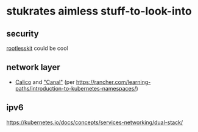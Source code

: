 # stukrates aimless stuff-to-look-into

## security

[rootlesskit](hwxw7-7659m-cp9b3-ane7h-n6c4v) could be cool

## network layer

- [Calico](https://docs.projectcalico.org/introduction/) and ["Canal"](https://docs.projectcalico.org/getting-started/kubernetes/installation/flannel) (per https://rancher.com/learning-paths/introduction-to-kubernetes-namespaces/)

## ipv6

https://kubernetes.io/docs/concepts/services-networking/dual-stack/
